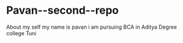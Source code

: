 # Pavan--second--repo
About my self 
my name is pavan i am pursuing BCA in Aditya Degree college Tuni 
